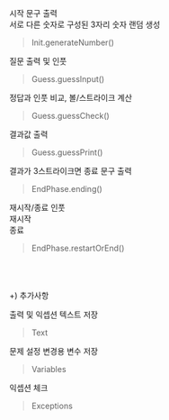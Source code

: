 시작 문구 출력\
서로 다른 숫자로 구성된 3자리 숫자 랜덤 생성
 > Init.generateNumber()

질문 출력 및 인풋
 > Guess.guessInput()

정답과 인풋 비교, 볼/스트라이크 계산
 > Guess.guessCheck()

결과값 출력
 > Guess.guessPrint()

결과가 3스트라이크면 종료 문구 출력
 > EndPhase.ending()

재시작/종료 인풋\
재시작\
종료
 > EndPhase.restartOrEnd()

\
\
\
+) 추가사항

출력 및 익셉션 텍스트 저장
 > Text

문제 설정 변경용 변수 저장
 > Variables

익셉션 체크
 > Exceptions

